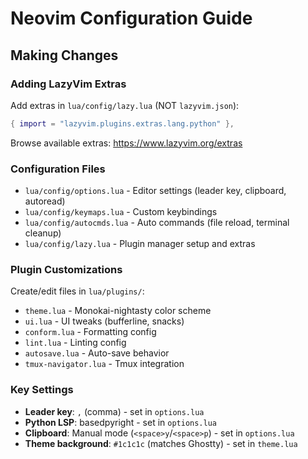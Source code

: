 # Neovim Configuration Guide

## Making Changes

### Adding LazyVim Extras

Add extras in `lua/config/lazy.lua` (NOT `lazyvim.json`):

```lua
{ import = "lazyvim.plugins.extras.lang.python" },
```

Browse available extras: https://www.lazyvim.org/extras

### Configuration Files

- `lua/config/options.lua` - Editor settings (leader key, clipboard, autoread)
- `lua/config/keymaps.lua` - Custom keybindings
- `lua/config/autocmds.lua` - Auto commands (file reload, terminal cleanup)
- `lua/config/lazy.lua` - Plugin manager setup and extras

### Plugin Customizations

Create/edit files in `lua/plugins/`:
- `theme.lua` - Monokai-nightasty color scheme
- `ui.lua` - UI tweaks (bufferline, snacks)
- `conform.lua` - Formatting config
- `lint.lua` - Linting config
- `autosave.lua` - Auto-save behavior
- `tmux-navigator.lua` - Tmux integration

### Key Settings

- **Leader key**: `,` (comma) - set in `options.lua`
- **Python LSP**: basedpyright - set in `options.lua`
- **Clipboard**: Manual mode (`<space>y`/`<space>p`) - set in `options.lua`
- **Theme background**: `#1c1c1c` (matches Ghostty) - set in `theme.lua`
